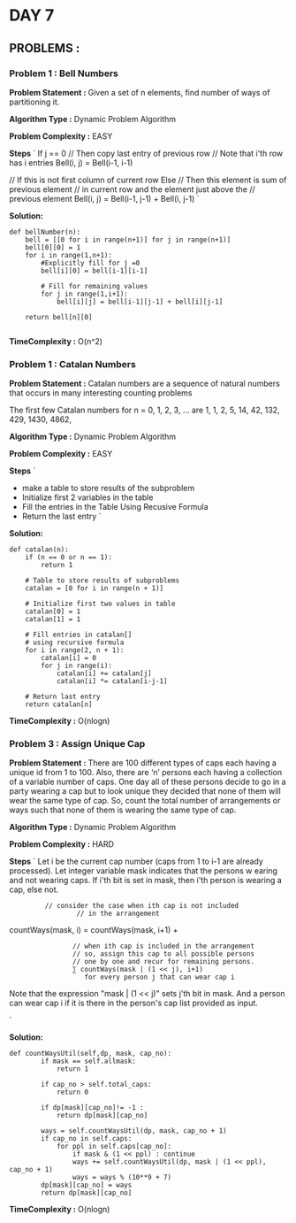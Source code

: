 # DAY 7 

## PROBLEMS : 

### Problem 1 : Bell Numbers

**Problem Statement :**
Given a set of n elements, find number of ways of partitioning it.

**Algorithm Type :** Dynamic Problem Algorithm

**Problem Complexity :** EASY

**Steps**
`
If j == 0
   // Then copy last entry of previous row
   // Note that i'th row has i entries
   Bell(i, j) = Bell(i-1, i-1) 

// If this is not first column of current row
Else 
   // Then this element is sum of previous element 
   // in current row and the element just above the
   // previous element
   Bell(i, j) = Bell(i-1, j-1) + Bell(i, j-1)
`

**Solution:**

```python3
def bellNumber(n):
    bell = [[0 for i in range(n+1)] for j in range(n+1)]
    bell[0][0] = 1
    for i in range(1,n+1):
        #Explicitly fill for j =0
        bell[i][0] = bell[i-1][i-1]

        # Fill for remaining values
        for j in range(1,i+1):
            bell[i][j] = bell[i-1][j-1] + bell[i][j-1]

    return bell[n][0]


```

**TimeComplexity :** O(n^2)


### Problem 1 : Catalan Numbers

**Problem Statement :**
Catalan numbers are a sequence of natural numbers that occurs in many interesting counting problems

The first few Catalan numbers for n = 0, 1, 2, 3, … are 1, 1, 2, 5, 14, 42, 132, 429, 1430, 4862,


**Algorithm Type :** Dynamic Problem Algorithm

**Problem Complexity :** EASY

**Steps**
`
- make a table to store results of the subproblem
- Initialize first 2 variables in the table
- Fill the entries in the Table Using Recusive Formula
- Return the last entry
`

**Solution:**

```python3
def catalan(n): 
    if (n == 0 or n == 1): 
        return 1
  
    # Table to store results of subproblems 
    catalan = [0 for i in range(n + 1)] 
  
    # Initialize first two values in table 
    catalan[0] = 1
    catalan[1] = 1
  
    # Fill entries in catalan[]  
    # using recursive formula 
    for i in range(2, n + 1): 
        catalan[i] = 0
        for j in range(i): 
            catalan[i] += catalan[j]  
            catalan[i] *= catalan[i-j-1] 
  
    # Return last entry 
    return catalan[n] 
```

**TimeComplexity :** O(nlogn)


### Problem 3 : Assign Unique Cap 

**Problem Statement :**
There are 100 different types of caps each having a unique id from 1 to 100. Also, there are ‘n’ persons each having a collection of a variable number of caps. One day all of these persons decide to go in a party wearing a cap but to look unique they decided that none of them will wear the same type of cap. So, count the total number of arrangements or ways such that none of them is wearing the same type of cap.

**Algorithm Type :** Dynamic Problem Algorithm

**Problem Complexity :** HARD 

**Steps**
`
Let i be the current cap number (caps from 1 to i-1 are already 
processed). Let integer variable mask indicates that the persons w
earing and not wearing caps.  If i'th bit is set in mask, then 
i'th person is wearing a cap, else not.

             // consider the case when ith cap is not included 
                     // in the arrangement
countWays(mask, i) = countWays(mask, i+1) +             
                    
                    // when ith cap is included in the arrangement
                    // so, assign this cap to all possible persons 
                    // one by one and recur for remaining persons.
                    ∑ countWays(mask | (1 << j), i+1)
                       for every person j that can wear cap i 
 
Note that the expression "mask | (1 << j)" sets j'th bit in mask.
And a person can wear cap i if it is there in the person's cap list
provided as input.

`

**Solution:**

```python3
def countWaysUtil(self,dp, mask, cap_no): 
        if mask == self.allmask: 
            return 1
  
        if cap_no > self.total_caps: 
            return 0
  
        if dp[mask][cap_no]!= -1 : 
            return dp[mask][cap_no] 
  
        ways = self.countWaysUtil(dp, mask, cap_no + 1) 
        if cap_no in self.caps: 
            for ppl in self.caps[cap_no]: 
                if mask & (1 << ppl) : continue
                ways += self.countWaysUtil(dp, mask | (1 << ppl), cap_no + 1)  
                ways = ways % (10**9 + 7) 
        dp[mask][cap_no] = ways 
        return dp[mask][cap_no] 
```

**TimeComplexity :** O(nlogn)




